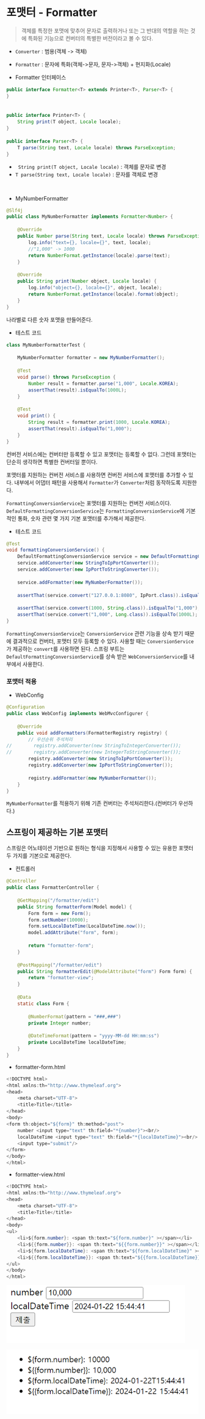 # 포맷터 - Formatter
> 객체를 특정한 포맷에 맞추어 문자로 출력하거나 또는 그 반대의 역할을 하는 것에 특화된 기능으로 컨버터의 특별한 버전이라고 볼 수 있다.

- `Converter` : 범용(객체 -> 객체)
- `Formatter` : 문자에 특화(객체->문자, 문자->객체) + 현지화(Locale)

- Formatter 인터페이스
```java
public interface Formatter<T> extends Printer<T>, Parser<T> {
}


public interface Printer<T> {
    String print(T object, Locale locale);
}

public interface Parser<T> {
    T parse(String text, Locale locale) throws ParseException;
}
```
- ` String print(T object, Locale locale)` : 객체를 문자로 변경
- `T parse(String text, Locale locale)` : 문자를 객체로 변경

<br>

- MyNumberFormatter
```java
@Slf4j
public class MyNumberFormatter implements Formatter<Number> {

    @Override
    public Number parse(String text, Locale locale) throws ParseException {
        log.info("text={}, locale={}", text, locale);
        //"1,000" -> 1000
        return NumberFormat.getInstance(locale).parse(text);
    }

    @Override
    public String print(Number object, Locale locale) {
        log.info("object={}, locale={}", object, locale);
        return NumberFormat.getInstance(locale).format(object);
    }
}
```
나라별로 다른 숫자 포맷을 만들어준다.

- 테스트 코드
```java
class MyNumberFormatterTest {

    MyNumberFormatter formatter = new MyNumberFormatter();

    @Test
    void parse() throws ParseException {
        Number result = formatter.parse("1,000", Locale.KOREA);
        assertThat(result).isEqualTo(1000L);
    }

    @Test
    void print() {
        String result = formatter.print(1000, Locale.KOREA);
        assertThat(result).isEqualTo("1,000");
    }
}
```

컨버전 서비스에는 컨버터만 등록할 수 있고 포맷터는 등록할 수 없다. 그런데 포맷터는 단순히 생각하면 특별한 컨버터일 뿐이다.

포맷터를 지원하는 컨버전 서비스를 사용하면 컨버전 서비스에 포맷터를 추가할 수 있다. 내부에서 어댑터 패턴을 사용해서 `Formatter`가 `Converter`처럼 동작하도록 지원한다.

`FormattingConversionService`는 포맷터를 지원하는 컨버전 서비스이다.<br>
`DefaultFormattingConversionService`는 `FormattingConversionService`에 기본적인 통화, 숫자 관련 몇 가지 기본 포맷터를 추가해서 제공한다.

- 테스트 코드
```java
@Test
void formattingConversionService() {
    DefaultFormattingConversionService service = new DefaultFormattingConversionService();
    service.addConverter(new StringToIpPortConverter());
    service.addConverter(new IpPortToStringConverter());

    service.addFormatter(new MyNumberFormatter());

    assertThat(service.convert("127.0.0.1:8080", IpPort.class)).isEqualTo(new IpPort("127.0.0.1", 8080));

    assertThat(service.convert(1000, String.class)).isEqualTo("1,000");
    assertThat(service.convert("1,000", Long.class)).isEqualTo(1000L);
}
```
`FormattingConversionService`는 `ConversionService` 관련 기능을 상속 받기 때문에 결과적으로 컨버터, 포맷터 모두 등록할 수 있다. 사용할 때는
`ConversionService`가 제공하는 `convert`를 사용하면 된다. 스프링 부트는 `DefaultFormattingConversionService`를 상속 받은 `WebConversionService`를 내부에서 사용한다.

### 포맷터 적용
- WebConfig
```java
@Configuration
public class WebConfig implements WebMvcConfigurer {

    @Override
    public void addFormatters(FormatterRegistry registry) {
        // 우선순위 주석처리
//        registry.addConverter(new StringToIntegerConverter());
//        registry.addConverter(new IntegerToStringConverter());
        registry.addConverter(new StringToIpPortConverter());
        registry.addConverter(new IpPortToStringConverter());

        registry.addFormatter(new MyNumberFormatter());
    }
}
```
`MyNumberFormatter`를 적용하기 위해 기존 컨버터는 주석처리한다.(컨버터가 우선하다.)

## 스프링이 제공하는 기본 포맷터
스프링은 어노테이션 기반으로 원하는 형식을 지정해서 사용할 수 있는 유용한 포맷터 두 가지를 기본으로 제공한다.

- 컨트롤러
```java
@Controller
public class FormatterController {

    @GetMapping("/formatter/edit")
    public String formatterForm(Model model) {
        Form form = new Form();
        form.setNumber(10000);
        form.setLocalDateTime(LocalDateTime.now());
        model.addAttribute("form", form);

        return "formatter-form";
    }

    @PostMapping("/formatter/edit")
    public String formatterEdit(@ModelAttribute("form") Form form) {
        return "formatter-view";
    }

    @Data
    static class Form {

        @NumberFormat(pattern = "###,###")
        private Integer number;

        @DateTimeFormat(pattern = "yyyy-MM-dd HH:mm:ss")
        private LocalDateTime localDateTime;
    }
}
```
- formatter-form.html
```java
<!DOCTYPE html>
<html xmlns:th="http://www.thymeleaf.org">
<head>
    <meta charset="UTF-8">
    <title>Title</title>
</head>
<body>
<form th:object="${form}" th:method="post">
    number <input type="text" th:field="*{number}"><br/>
    localDateTime <input type="text" th:field="*{localDateTime}"><br/>
    <input type="submit"/>
</form>
</body>
</html>
```
- formatter-view.html
```java
<!DOCTYPE html>
<html xmlns:th="http://www.thymeleaf.org">
<head>
    <meta charset="UTF-8">
    <title>Title</title>
</head>
<body>
<ul>
    <li>${form.number}: <span th:text="${form.number}" ></span></li>
    <li>${{form.number}}: <span th:text="${{form.number}}" ></span></li>
    <li>${form.localDateTime}: <span th:text="${form.localDateTime}" ></span></li>
    <li>${{form.localDateTime}}: <span th:text="${{form.localDateTime}}" ></span></li>
</ul>
</body>
</html>
```
![img.png](image/img.png)

![img_1.png](image/img_1.png)